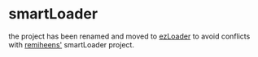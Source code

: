 smartLoader
===========

the project has been renamed and moved to [ezLoader](https://github.com/fsevilla/ezLoader) to avoid conflicts with [remiheens'](https://github.com/remiheens) smartLoader project.

